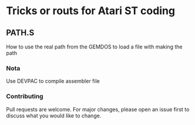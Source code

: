 # Tricks or routs for Atari ST coding

## PATH.S
How to use the real path from the GEMDOS to load a file with making the path

### Nota
Use DEVPAC to compile assembler file

### Contributing
Pull requests are welcome. For major changes, please open an issue first to discuss what you would like to change.
